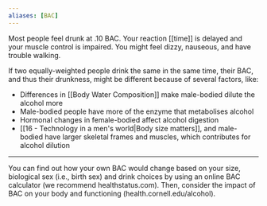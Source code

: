 ```yaml
---
aliases: [BAC]
---
```


Most people feel drunk at .10 BAC. Your reaction [[time]] is delayed and your muscle control is impaired. You might feel dizzy, nauseous, and have trouble walking.

If two equally-weighted people drink the same in the same time, their BAC, and thus their drunkness, might be different because of several factors, like:

- Differences in [[Body Water Composition]] make male-bodied  dilute the alcohol more
- Male-bodied people have more of the enzyme that metabolises alcohol
- Hormonal changes in female-bodied affect alcohol digestion
- [[16 - Technology in a men's world|Body size matters]], and male-bodied have larger skeletal  frames and muscles, which contributes for alcohol dilution

---

You can find out how your own BAC would change based on your size, biological sex (i.e., birth sex) and drink choices by using an online BAC calculator (we recommend healthstatus.com). Then, consider the impact of BAC on your body and functioning (health.cornell.edu/alcohol).